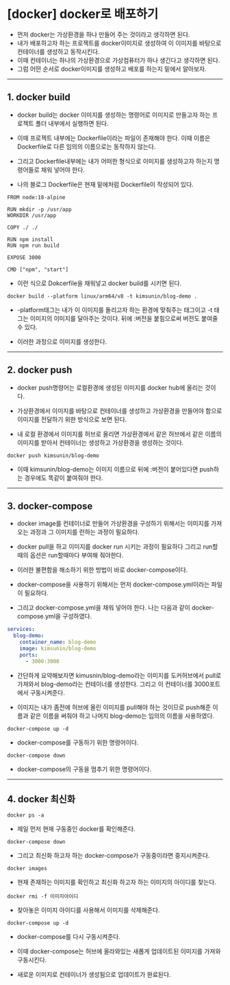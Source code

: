 # [docker] docker로 배포하기

- 먼저 docker는 가상환경을 하나 만들어 주는 것이라고 생각하면 된다.
- 내가 배포하고자 하는 프로젝트를 docker이미지로 생성하여 이 이미지를 바탕으로 컨테이너를 생성하고 동작시킨다.
- 이때 컨테이너는 하나의 가상환경으로 가상컴퓨터가 하나 생긴다고 생각하면 된다.
- 그럼 어떤 순서로 docker이미지를 생성하고 배포를 하는지 밑에서 알아보자.

---

## 1. docker build

- docker build는 docker 이미지를 생성하는 명령어로 이미지로 만들고자 하는 프로젝트 폴더 내부에서 실행하면 된다.

- 이때 프로젝트 내부에는 Dockerfile이라는 파일이 존재해야 한다. 이때 이름은 Dockerfile로 다른 임의의 이름으로는 동작하지 않는다.

- 그리고 Dockerfile내부에는 내가 어떠한 형식으로 이미지를 생성하고자 하는지 명령어들로 채워 넣어야 한다.

- 나의 블로그 Dockerfile은 현재 밑에처럼 Dockerfile이 작성되어 있다.

```docker
FROM node:18-alpine

RUN mkdir -p /usr/app
WORKDIR /usr/app

COPY ./ ./

RUN npm install
RUN npm run build

EXPOSE 3000

CMD ["npm", "start"]
```

- 이런 식으로 Dokcerfile을 채워넣고 docker build를 시키면 된다.

```
docker build --platform linux/arm64/v8 -t kimsunin/blog-demo .
```

- -platform태그는 내가 이 이미지를 돌리고자 하는 환경에 맞춰주는 태그이고 -t 태그는 이미지의 이미지를 달아주는 것이다. 뒤에 :버전을 붙힘으로써 버전도 붙여줄 수 있다.

- 이러한 과정으로 이미지를 생성한다.

---

## 2. docker push

- docker push명령어는 로컬환경에 생성된 이미지를 docker hub에 올리는 것이다.

- 가상환경에서 이미지를 바탕으로 컨테이너를 생성하고 가상환경을 만들어야 함으로 이미지를 전달하기 위한 방식으로 보면 된다.

- 내 로컬 환경에서 이미지를 허브로 올리면 가상환경에서 같은 허브에서 같은 이름의 이미지를 받아서 컨테이너는 생성하고 가상환경을 생성하는 것이다.

```
docker push kimsunin/blog-demo
```

- 이때 kimsunin/blog-demo는 이미지 이름으로 뒤에 :버전이 붙어있다면 push하는 경우에도 똑같이 붙여줘야 한다.

---

## 3. docker-compose

- docker image를 컨테이너로 만들어 가상환경을 구성하기 위해서는 이미지를 가져오는 과정과 그 이미지를 런하는 과정이 필요하다.

- docker pull을 하고 이미지를 docker run 시키는 과정이 필요하다 그리고 run할때의 옵션은 run할때마다 부여해 줘야한다.

- 이러한 불편함을 해소하기 위한 방법이 바로 docker-compose이다.

- docker-compose을 사용하기 위해서는 먼저 docker-compose.yml이라는 파일이 필요하다.

- 그리고 docker-compose.yml을 채워 넣어야 한다. 나는 다음과 같이 docker-compose.yml을 구성하였다.

```yml
services:
  blog-demo:
    container_name: blog-demo
    image: kimsunin/blog-demo
    ports:
      - 3000:3000
```

- 간단하게 요약해보자면 kimusnin/blog-demo라는 이미지를 도커허브에서 pull로 가져와서 blog-demo라는 컨테이너를 생성한다. 그리고 이 컨테이너를 3000포트에서 구동시켜준다.

- 이미지는 내가 좀전에 허브에 올린 이미지를 pull해야 하는 것이므로 push해준 이름과 같은 이름을 써줘야 하고 나머지 blog-demo는 임의의 이름을 사용하였다.

```
docker-compose up -d
```

- docker-compose를 구동하기 위한 명령어이다.

```
docker-compose down
```

- docker-compose의 구동을 멈추기 위한 명령어이다.

---

## 4. docker 최신화

```
docker ps -a
```

- 제일 먼저 현재 구동중인 docker를 확인해준다.

```
docker-compose down
```

- 그리고 최신화 하고자 하는 docker-compose가 구동중이라면 중지시켜준다.

```
docker images
```

- 현재 존재하는 이미지를 확인하고 최신화 하고자 하는 이미지의 아이디를 찾는다.

```
docker rmi -f 이미지아이디
```

- 찾아놓은 이미지 아이디를 사용해서 이미지를 삭제해준다.

```
docker-compose up -d
```

- docker-compose를 다시 구동시켜준다.

- 이때 docker-compose는 허브에 올라와있는 새롭게 업데이트된 이미지를 가져와 구동시킨다.

- 새로운 이미지로 컨테이너가 생성됨으로 업데이트가 완료된다.
